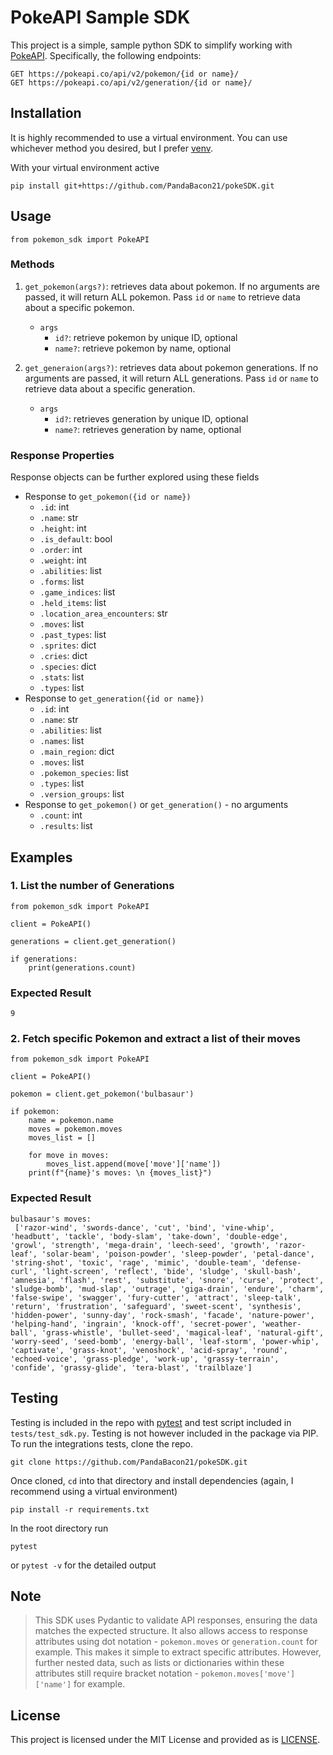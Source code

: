 # PokeAPI Sample SDK

This project is a simple, sample python SDK to simplify working with [PokeAPI](https://pokeapi.co/docs/v2#info). Specifically, the following endpoints:

```
GET https://pokeapi.co/api/v2/pokemon/{id or name}/
GET https://pokeapi.co/api/v2/generation/{id or name}/
```

## Installation

It is highly recommended to use a virtual environment. You can use whichever method you desired, but I prefer [venv](https://docs.python.org/3/library/venv.html).

With your virtual environment active

```
pip install git+https://github.com/PandaBacon21/pokeSDK.git
```

## Usage

```
from pokemon_sdk import PokeAPI
```

### Methods

1. `get_pokemon(args?)`: retrieves data about pokemon. If no arguments are passed, it will return ALL pokemon. Pass `id` or `name` to retrieve data about a specific pokemon.

   - `args`
     - `id?`: retrieve pokemon by unique ID, optional
     - `name?`: retrieve pokemon by name, optional

2. `get_generaion(args?)`: retrieves data about pokemon generations. If no arguments are passed, it will return ALL generations. Pass `id` or `name` to retrieve data about a specific generation.

   - `args`
     - `id?`: retrieves generation by unique ID, optional
     - `name?`: retrieves generation by name, optional

### Response Properties

Response objects can be further explored using these fields

- Response to `get_pokemon({id or name})`
  - `.id`: int
  - `.name`: str
  - `.height`: int
  - `.is_default`: bool
  - `.order`: int
  - `.weight`: int
  - `.abilities`: list
  - `.forms`: list
  - `.game_indices`: list
  - `.held_items`: list
  - `.location_area_encounters`: str
  - `.moves`: list
  - `.past_types`: list
  - `.sprites`: dict
  - `.cries`: dict
  - `.species`: dict
  - `.stats`: list
  - `.types`: list
- Response to `get_generation({id or name})`
  - `.id`: int
  - `.name`: str
  - `.abilities`: list
  - `.names`: list
  - `.main_region`: dict
  - `.moves`: list
  - `.pokemon_species`: list
  - `.types`: list
  - `.version_groups`: list
- Response to `get_pokemon()` or `get_generation()` - no arguments
  - `.count`: int
  - `.results`: list

## Examples

### 1. List the number of Generations

```
from pokemon_sdk import PokeAPI

client = PokeAPI()

generations = client.get_generation()

if generations:
    print(generations.count)
```

### Expected Result

```
9
```

### 2. Fetch specific Pokemon and extract a list of their moves

```
from pokemon_sdk import PokeAPI

client = PokeAPI()

pokemon = client.get_pokemon('bulbasaur')

if pokemon:
    name = pokemon.name
    moves = pokemon.moves
    moves_list = []

    for move in moves:
        moves_list.append(move['move']['name'])
    print(f"{name}'s moves: \n {moves_list}")

```

### Expected Result

```
bulbasaur's moves:
 ['razor-wind', 'swords-dance', 'cut', 'bind', 'vine-whip', 'headbutt', 'tackle', 'body-slam', 'take-down', 'double-edge', 'growl', 'strength', 'mega-drain', 'leech-seed', 'growth', 'razor-leaf', 'solar-beam', 'poison-powder', 'sleep-powder', 'petal-dance', 'string-shot', 'toxic', 'rage', 'mimic', 'double-team', 'defense-curl', 'light-screen', 'reflect', 'bide', 'sludge', 'skull-bash', 'amnesia', 'flash', 'rest', 'substitute', 'snore', 'curse', 'protect', 'sludge-bomb', 'mud-slap', 'outrage', 'giga-drain', 'endure', 'charm', 'false-swipe', 'swagger', 'fury-cutter', 'attract', 'sleep-talk', 'return', 'frustration', 'safeguard', 'sweet-scent', 'synthesis', 'hidden-power', 'sunny-day', 'rock-smash', 'facade', 'nature-power', 'helping-hand', 'ingrain', 'knock-off', 'secret-power', 'weather-ball', 'grass-whistle', 'bullet-seed', 'magical-leaf', 'natural-gift', 'worry-seed', 'seed-bomb', 'energy-ball', 'leaf-storm', 'power-whip', 'captivate', 'grass-knot', 'venoshock', 'acid-spray', 'round', 'echoed-voice', 'grass-pledge', 'work-up', 'grassy-terrain', 'confide', 'grassy-glide', 'tera-blast', 'trailblaze']
```

## Testing

Testing is included in the repo with [pytest](https://docs.pytest.org/en/stable/) and test script included in `tests/test_sdk.py`. Testing is not however included in the package via PIP. To run the integrations tests, clone the repo.

```
git clone https://github.com/PandaBacon21/pokeSDK.git
```

Once cloned, `cd` into that directory and install dependencies (again, I recommend using a virtual environment)

```
pip install -r requirements.txt
```

In the root directory run

```
pytest
```

or `pytest -v` for the detailed output

## Note

> This SDK uses Pydantic to validate API responses, ensuring the data matches the expected structure. It also allows access to response attributes using dot notation - `pokemon.moves` or `generation.count` for example. This makes it simple to extract specific attributes. However, further nested data, such as lists or dictionaries within these attributes still require bracket notation - `pokemon.moves['move']['name']` for example.

## License

This project is licensed under the MIT License and provided as is [LICENSE](LICENSE).
